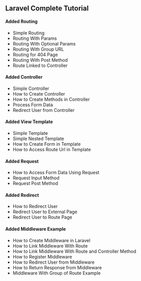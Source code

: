 <h2>Laravel Complete Tutorial</h2>

<h4>Added Routing</h4>
<ul>
<li>Simple Routing</li>
<li>Routing With Params</li>
<li>Routing With Optional Params</li>
<li>Routing With Group URL</li>
<li>Routing for 404 Page</li>
<li>Routing With Post Method</li>
<li>Route Linked to Controller</li>
</ul>
<h4>Added Controller</h4>
<ul>
<li>Simple Controller</li>
<li>How to Create Controller</li>
<li>How to Create Methods in Controller</li>
<li>Process Form Data</li>
<li>Redirect User from Controller</li>
</ul>
<h4>Added View Template</h4>
<ul>
<li>Simple Template</li>
<li>Simple Nested Template</li>
<li>How to Create Form in Template</li>
<li>How to Access Route Url in Template</li>
</ul>
<h4>Added Request</h4>
<ul>
<li>How to Access Form Data Using Request</li>
<li>Request Input Method</li>
<li>Request Post Method</li>
</ul>
<h4>Added Redirect</h4>
<ul>
<li>How to Redirect User </li>
<li>Redirect User to External Page</li>
<li>Redirect User to Route Page</li>
</ul>
<h4>Added Middleware Example</h4>
<ul>
<li>How to Create Middleware in Laravel </li>
<li>How to Link Middleware With Route </li>
<li>How to Link Middleware With Route and Controller Method</li>
<li>How to Register Middleware</li>
<li>How to Redirect User from Middleware</li>
<li>How to Return Response from Middleware</li>
<li>Middleware With Group of Route Example</li>
</ul>